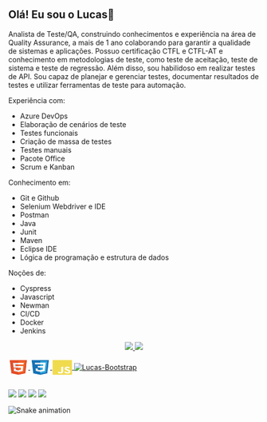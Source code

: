 ## Olá! Eu sou o Lucas👋

Analista de Teste/QA, construindo conhecimentos e experiência na área de Quality Assurance, a mais de 1 ano colaborando para garantir a qualidade de sistemas e aplicações. Possuo certificação CTFL e CTFL-AT e conhecimento em metodologias de teste, como teste de aceitação, teste de sistema e teste de regressão. Além disso, sou habilidoso em realizar testes de API. Sou capaz de planejar e gerenciar testes, documentar resultados de testes e utilizar ferramentas de teste para automação.

Experiência com:
- Azure DevOps
- Elaboração de cenários de teste
- Testes funcionais
- Criação de massa de testes
- Testes manuais
- Pacote Office 
- Scrum e Kanban

Conhecimento em:
- Git e Github
- Selenium Webdriver e IDE
- Postman
- Java
- Junit
- Maven
- Eclipse IDE
- Lógica de programação e estrutura de dados

 Noções de:
- Cyspress
- Javascript 
- Newman
- CI/CD
- Docker
- Jenkins
  
<div align="center">
  <a href="https://github.com/Lucas5497">
  <img height="180em" src="https://github-readme-stats.vercel.app/api?username=Lucas5497&show_icons=true&theme=monokai&include_all_commits=true&count_private=true"/>
  <img height="180em" src="https://github-readme-stats.vercel.app/api/top-langs/?username=Lucas5497&layout=compact&langs_count=7&theme=monokai"/>
</div>
<div style="display: inline_block"><br>
  
  <img align="center" alt="Lucas-HTML" height="30" width="40" src="https://raw.githubusercontent.com/devicons/devicon/master/icons/html5/html5-original.svg">
  <img align="center" alt="Lucas-CSS" height="30" width="40" src="https://raw.githubusercontent.com/devicons/devicon/master/icons/css3/css3-original.svg">
  <img align="center" alt="Lucas-Js" height="30" width="40" src="https://raw.githubusercontent.com/devicons/devicon/master/icons/javascript/javascript-plain.svg">
  <img align="center" alt="Lucas-Bootstrap" height="30" width="40" src="https://cdn.jsdelivr.net/gh/devicons/devicon/icons/bootstrap/bootstrap-plain-wordmark.svg">
   

</div>
  
  ##
 
<div> 
  
  <a href="https://discord.com/channels/@Lucas%20Lopes#2814" target="_blank"><img src="https://img.shields.io/badge/Discord-7289DA?style=for-the-badge&logo=discord&logoColor=white" target="_blank"></a> 
  <a href = "mailto:lucasanselmoluizlopes@gmail.com"><img src="https://img.shields.io/badge/Gmail-D14836?style=for-the-badge&logo=gmail&logoColor=white" target="_blank"></a>
  <a href= "https://www.linkedin.com/in/lucas-lopes-analista-de-testes-qa" target="_blank"><img src="https://img.shields.io/badge/-LinkedIn-%230077B5?style=for-the-badge&logo=linkedin&logoColor=white" target="_blank"></a> 
  <a href="https://api.whatsapp.com/send?phone=5511981511411&text=Ooi" target="_blank"><img src="https://img.shields.io/badge/WhatsApp-25D366?style=for-the-badge&logo=whatsapp&logoColor=white" target="_blank"></a>
  
  ![Snake animation](https://github.com/Lucas5497/Lucas5497/blob/output/github-contribution-grid-snake.svg)
 
</div>
